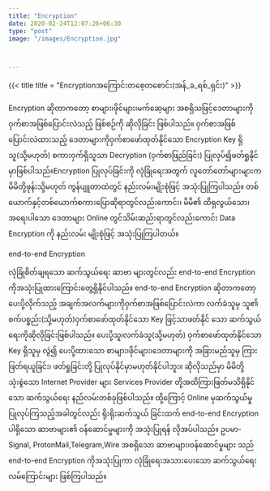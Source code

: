 ```yaml
---
title: "Encryption"
date: 2020-02-24T12:07:26+06:30
type: "post"
image: "/images/Encryption.jpg"     



---
```



  

  {{< title title = "Encryptionအကြောင်းတစေ့တစောင်း(အန်_ခ_ရစ်_ရှင်း)" >}}
<!--more--> 

Encryption ဆိုတာ‌ကတော့ စာများ၊ဖိုင်များ၊မက်ဆေ့များ အစရှိသဖြင့်ဒေတာများကို ဝှက်စာအဖြစ်ပြောင်းလဲသည့် ဖြစ်စဉ်ကို ဆိုလိုခြင်း ဖြစ်ပါသည်။ ဝှက်စာအဖြစ်ပြောင်းလဲထားသည့် ဒေတာများကိုဝှက်စာဖော်ထုတ်နိုင်သော Encryption Key ရှိသူ(သို့မဟုတ်) စကားဝှက်ရှိသူသာ Decryption (ဝှက်စာဖြည်ခြင်း) ပြုလုပ်၍ဖတ်ရှုနိုင်မှာဖြစ်ပါသည်။Encryption ပြုလုပ်ခြင်းကို လုံခြုံရေးအတွက် လူတော်တော်များများက မိမိတို့ဖုန်းသို့မဟုတ် ကွန်ပျူတာထဲတွင် နည်းလမ်းမျိုးစုံဖြင့် အသုံးပြုကြပါသည်။ တစ်ယောက်နှင့်တစ်ယောက်စကားပြောဆိုရာတွင်လည်းကောင်း၊ မိမိ၏ ထိရှလွယ်သော၊ အရေးပါသော  ဒေတာများ Online တွင်သိမ်းဆည်းရာတွင်လည်းကောင်း Data Encryption ကို နည်းလမ်း မျိုးစုံဖြင့် အသုံးပြုကြပါတယ်။ 

end-to-end Encryption

လုံခြုံစိတ်ချရသော ဆက်သွယ်ရေး ဆာဗာ များတွင်လည်း end-to-end Encryption ကိုအသုံးပြုထားကြောင်းတွေ့ရှိနိုင်ပါသည်။ end-to-end Encryption ဆိုတာကတော့ ပေးပို့လိုက်သည့် အချက်အလက်များကိုဝှက်စာအဖြစ်ပြောင်းလဲကာ လက်ခံသူမှ သူ၏ စက်ပစ္စည်း(သို့မဟုတ်)ဝှက်စာဖော်ထုတ်နိုင်သော Key ဖြင့်သာဖတ်နိုင်‌‌ သော ဆက်သွယ်ရေးကိုဆိုလိုခြင်းဖြစ်ပါသည်။ ပေးပို့သူ၊လက်ခံသူ(သို့မဟုတ်) ဝှက်စာဖော်ထုတ်နိုင်သော Key ရှိသူမှ လွဲ၍ ပေးပို့ထားသော စာများ၊ဖိုင်များ၊ဒေတာများကို အခြားမည်သူမှ  ကြားဖြတ်ရယူခြင်း၊ ဖတ်ရှုခြင်းတို့ ပြုလုပ်နိုင်မှာမဟုတ်နိုင်ပါဘူး။ ဆိုလိုသည်မှာ မိမိတို့သုံးစွဲ‌သော Internet Provider များ Services Provider တို့အထိကြားဖြတ်မသိရှိနိုင်သော ဆက်သွယ်ရေး နည်လမ်းတစ်ခုဖြစ်ပါသည်။  ထို့ကြောင့် Online မှဆက်သွယ်မှုပြုလုပ်ကြသည့်အခါတွင်လည်း ရိုးရိုးဆက်သွယ် ခြင်းထက် end-to-end Encryption ပါရှိသော ဆာဗာများ၏ ၀န်ဆောင်မှုများကို အသုံးပြုရန် လိုအပ်ပါသည်။ ဥပမာ- Signal, ProtonMail,Telegram,Wire အစရှိသော ဆာဗာများ၊ဝန်ဆောင်မှုများ သည် end-to-end Encryption ကိုအသုံးပြုကာ လုံခြုံ‌ရေးအသားပေးသော ဆက်သွယ်ရေး လမ်ကြောင်းများ ဖြစ်ကြပါသည်။

